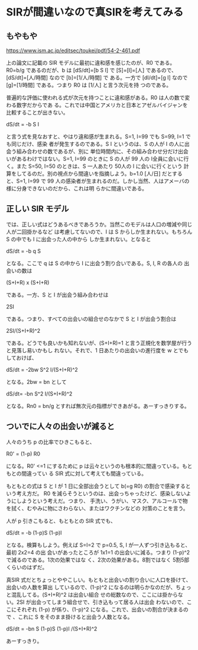 # SIRが間違いなので真SIRを考えてみる

## もやもや

https://www.ism.ac.jp/editsec/toukei/pdf/54-2-461.pdf

上の論文に記載の SIR モデルに最初に違和感を感じたのが、R0 である。R0=b/g であるのだが、b
は [dS/dt]=[b S I] で [S]=[I]=[人] であるので、[dS/dt]=[人/時間] なので [b]=[1/人/時間] で
ある。一方で [dI/dt]=[g I] なので [g]=[1/時間] である。つまり R0 は [1/人] と言う次元を持
つのである。

普遍的な評価に使われる式が次元を持つことに違和感がある。R0 は人の数で変わる数字だからであ
る。これでは中国とアメリカと日本とアゼルバイジャンを比較することが出きない。

dS/dt = -b S I

と言う式を見なおすと、やはり違和感が生まれる。S=1, I=99 でも S=99, I=1 でも同じだけ、感染
者が発生するのである。S I というのは、S の人が I の人に出会う組み合わせの数であるが、別に
単位時間内に、その組み合わせ分だけ出会いがあるわけではない。S=1, I=99 のときに S の人が 99
人の I全員に会いに行く。また S=50, I=50 のときは、S 一人あたり 50人の I に会いに行くという
計算をしてるのだ。別の視点から間違いを指摘しよう。b=1.0 [人/日] だとすると、S=1, I=99 で
99 人の感染者が生まれるのだ。しかし当然、人はアメーバの様に分身できないのだから、これは明
らかに間違いである。

## 正しい SIR モデル

では、正しい式はどうあるべきであろうか。当然このモデルは人口の増減や同じ人が二回掛かるなど
は考慮してないので、I は S からしか生まれない。もちろん S の中でも I に出会った人の中から
しか生まれない。となると

dS/dt = -b q S 

となる。ここで q は S の中から I に出会う割り合いである。S, I, R の各人の
出会いの数は 

(S+I+R) x (S+I+R) 

である。一方、S と I が出会う組み合わせは 

2SI 

である。つまり、すべての出会いの組合せのなかで S と I が出会う割合は

2SI/(S+I+R)^2

である。どうでも良いかも知れないが、(S+I+R)=1 と言う正規化を数学屋が行うと見落し易いかもし
れない。それで、1 日あたりの出会いの進行度を w とでもしておけば、

dS/dt = -2bw S^2 I/(S+I+R)^2

となる。2bw = bn として

dS/dt= -bn S^2 I/(S+I+R)^2

となる。Rn0 = bn/g とすれば無次元の指標ができあがる。あーすっきりする。

## ついでに人々の出会いが減ると

人々のうち p の比率でひきこもると、

R0' = (1-p) R0 

になる。R0' <=1 にするために p は云々というのも根本的に間違っている。もともとの間違ってい
る SIR 式に対して考えても間違っている。

もともとの式は S と I が 1 日に全部出会うとして b(=g R0) の割合で感染するという考え方だ。
R0 を減らそうというのは、出会っちゃったけど、感染しないようにしようという考えだ。つまり、
手洗い、うがい、マスク、アルコールで物を拭く、むやみに物にさわらない、またはワクチンなどの
対策のことを言う。

人が p 引きこもると、もともとの SIR 式でも、

dS/dt = -b (1-p)S (1-p)I

となる。検算もしよう。例えば S=I=2 で p=0.5,  S, I が一人ずつ引き込もると、最初 2x2=4 の出
会いがあったところが 1x1=1 の出会いに減る。つまり (1-p)^2 で減るのである。1次の効果ではな
く、2次の効果がある。8割ではなく 5割5部くらいのはずだ。

真SIR 式だとちょっとややこしい。もともと出会いの割り合いに人口を掛けて、出会いの人数を算出
しているので、(1-p)^2 になるのは明らかなのだが、ちょっと混乱してる。(S+I+R)^2 は出会い組合
せの総数なので、ここには掛からない。2SI が出会ってしまう組合せで、引き込もって居る人は出会
わないので、ここにそれぞれ (1-p) が係り、(1-p)^2 になる。これで、出会いの割合が決まるので
、これに S をそのまま掛けると出会う人数となる。

dS/dt = -bn S (1-p)S (1-p)I /(S+I+R)^2

あーすっきり。
